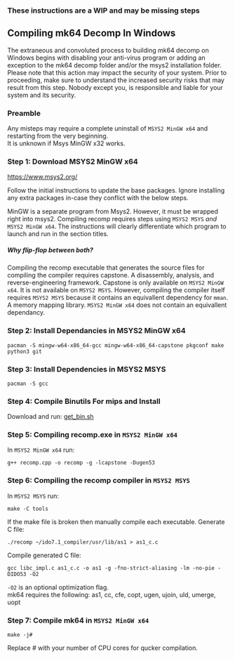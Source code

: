 ### These instructions are a WIP and may be missing steps

## Compiling mk64 Decomp In Windows

The extraneous and convoluted process to building mk64 decomp on Windows begins with disabling your anti-virus program or adding an exception to the mk64 decomp folder and/or the msys2 installation folder. 
Please note that this action may impact the security of your system. Prior to proceeding, make sure to understand the increased security risks that may result from this step. Nobody except you, is responsible and liable for your system and its security.

### Preamble
Any misteps may require a complete uninstall of `MSYS2 MinGW x64` and restarting from the very beginning.  
It is unknown if Msys MinGW x32 works.

### Step 1: Download MSYS2 MinGW x64

https://www.msys2.org/

Follow the initial instructions to update the base packages. Ignore installing any extra packages in-case they conflict with the below steps.

MinGW is a separate program from Msys2. However, it must be wrapped right into msys2.
Compiling recomp requires steps using `MSYS2 MSYS` *and* `MSYS2 MinGW x64`. The instructions will clearly differentiate which program to launch and run in the section titles.

##### Why flip-flop between both?
Compiling the recomp executable that generates the source files for compiling the compiler requires capstone. A disassembly, analysis, and reverse-engineering framework. Capstone is only available on `MSYS2 MinGW x64`. It is not available on `MSYS2 MSYS`. However, compiling the compiler itself requires `MSYS2 MSYS` because it contains an equivallent dependency for `mman`. A memory mapping library. `MSYS2 MinGW x64` does not contain an equivallent dependancy.


### Step 2: Install Dependancies in MSYS2 MinGW x64
```
pacman -S mingw-w64-x86_64-gcc mingw-w64-x86_64-capstone pkgconf make python3 git
```

### Step 3: Install Dependencies in MSYS2 MSYS
```
pacman -S gcc
```

### Step 4: Compile Binutils For mips and Install
Download and run: [get_bin.sh](get_bin.sh)

### Step 5: Compiling recomp.exe in `MSYS2 MinGW x64`
In `MSYS2 MinGW x64` run:
```
g++ recomp.cpp -o recomp -g -lcapstone -Dugen53
```

### Step 6: Compiling the recomp compiler in `MSYS2 MSYS`
In `MSYS2 MSYS` run:
```
make -C tools
```
If the make file is broken then manually compile each executable.
Generate C file:
```
./recomp ~/ido7.1_compiler/usr/lib/as1 > as1_c.c
```
Compile generated C file:
```
gcc libc_impl.c as1_c.c -o as1 -g -fno-strict-aliasing -lm -no-pie -DIDO53 -O2
```
`-O2` is an optional optimization flag.  
mk64 requires the following: as1, cc, cfe, copt, ugen, ujoin, uld, umerge, uopt

### Step 7: Compile mk64 in `MSYS2 MinGW x64`
```
make -j#
```
Replace # with your number of CPU cores for qucker compilation.
